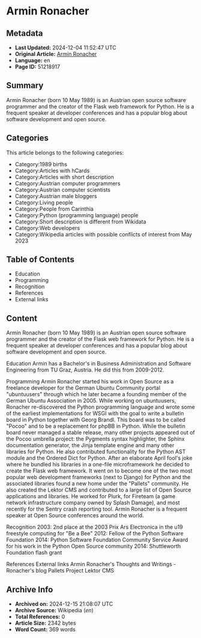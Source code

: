 # Armin Ronacher

## Metadata
- **Last Updated:** 2024-12-04 11:52:47 UTC
- **Original Article:** [Armin Ronacher](https://en.wikipedia.org/wiki/Armin_Ronacher)
- **Language:** en
- **Page ID:** 51218917

## Summary
Armin Ronacher (born 10 May 1989) is an Austrian open source software programmer and the creator of the Flask web framework for Python.
He is a frequent speaker at developer conferences and has a popular blog about software development and open source.

## Categories
This article belongs to the following categories:

- Category:1989 births
- Category:Articles with hCards
- Category:Articles with short description
- Category:Austrian computer programmers
- Category:Austrian computer scientists
- Category:Austrian male bloggers
- Category:Living people
- Category:People from Carinthia
- Category:Python (programming language) people
- Category:Short description is different from Wikidata
- Category:Web developers
- Category:Wikipedia articles with possible conflicts of interest from May 2023

## Table of Contents

- Education
- Programming
- Recognition
- References
- External links

## Content

Armin Ronacher (born 10 May 1989) is an Austrian open source software programmer and the creator of the Flask web framework for Python.
He is a frequent speaker at developer conferences and has a popular blog about software development and open source.

Education
Armin has a Bachelor's in Business Administration and Software Engineering from TU Graz, Austria. He did this from 2009-2012.

Programming
Armin Ronacher started his work in Open Source as a freelance developer for the German Ubuntu Community portal "ubuntuusers" through which he later became a founding member of the German Ubuntu Association in 2005.
While working on ubuntuusers, Ronacher re-discovered the Python programming language and wrote some of the earliest implementations for WSGI with the goal to write a bulletin board in Python together with Georg Brandl. This board was to be called "Pocoo" and to be a replacement for phpBB in Python. While the bulletin board never managed a stable release, many other projects appeared out of the Pocoo umbrella project: the Pygments syntax highlighter, the Sphinx documentation generator, the Jinja template engine and many other libraries for Python. He also contributed functionality for the Python AST module and the Ordered Dict for Python. After an elaborate April fool's joke where he bundled his libraries in a one-file microframework he decided to create the Flask web framework. It went on to become one of the two most popular web development frameworks (next to Django) for Python and the associated libraries found a new home under the "Pallets" community.
He also created the Lektor CMS and contributed to a large list of Open Source applications and libraries.
He worked for Plurk, for Fireteam (a game network infrastructure company owned by Splash Damage), and most recently for the Sentry crash reporting tool.
Armin Ronacher is a frequent speaker at Open Source conferences around the world.

Recognition
2003: 2nd place at the 2003 Prix Ars Electronica in the u19 freestyle computing for "Be a Bee"
2012: Fellow of the Python Software Foundation
2014: Python Software Foundation Community Service Award for his work in the Python Open Source community
2014: Shuttleworth Foundation flash grant

References
External links
Armin Ronacher's Thoughts and Writings - Ronacher's blog
Pallets Project
Lektor CMS

## Archive Info
- **Archived on:** 2024-12-15 21:08:07 UTC
- **Archive Source:** Wikipedia (_en_)
- **Total References:** 0
- **Article Size:** 2342 bytes
- **Word Count:** 369 words
